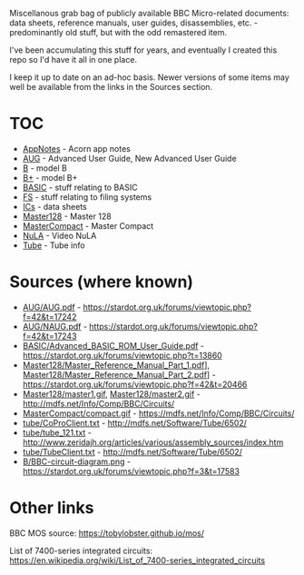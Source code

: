 Miscellanous grab bag of publicly available BBC Micro-related
documents: data sheets, reference manuals, user guides, disassemblies,
etc. - predominantly old stuff, but with the odd remastered item.

I've been accumulating this stuff for years, and eventually I created
this repo so I'd have it all in one place.

I keep it up to date on an ad-hoc basis. Newer versions of some items
may well be available from the links in the Sources section.

# TOC

* [AppNotes](./AppNotes/) - Acorn app notes
* [AUG](./AUG/) - Advanced User Guide, New Advanced User Guide
* [B](./B/) - model B
* [B+](./B+/) - model B+
* [BASIC](./BASIC/) - stuff relating to BASIC
* [FS](./FS/) - stuff relating to filing systems
* [ICs](./ICs/) - data sheets
* [Master128](./Master128/) - Master 128
* [MasterCompact](./MasterCompact/) - Master Compact
* [NuLA](./NuLA/) - Video NuLA 
* [Tube](./Tube/) - Tube info

# Sources (where known)

* [AUG/AUG.pdf](./AUG/AUG.pdf) - https://stardot.org.uk/forums/viewtopic.php?f=42&t=17242
* [AUG/NAUG.pdf](./AUG/NAUG.pdf) - https://stardot.org.uk/forums/viewtopic.php?f=42&t=17243
* [BASIC/Advanced_BASIC_ROM_User_Guide.pdf](./BASIC/Advanced_BASIC_ROM_User_Guide.pdf) - https://stardot.org.uk/forums/viewtopic.php?t=13860
* [Master128/Master_Reference_Manual_Part_1.pdf](./Master_Reference_Manual_Part_1.pdf)], [Master128/Master_Reference_Manual_Part_2.pdf](./Master_Reference_Manual_Part_2.pdf)] - https://stardot.org.uk/forums/viewtopic.php?f=42&t=20466
* [Master128/master1.gif](./Master128/master1.gif), [Master128/master2.gif](./Master128/master2.gif) - http://mdfs.net/Info/Comp/BBC/Circuits/
* [MasterCompact/compact.gif](./MasterCompact/compact.gif) - https://mdfs.net/Info/Comp/BBC/Circuits/
* [tube/CoProClient.txt](./tube/CoProClient.txt) - http://mdfs.net/Software/Tube/6502/
* [tube/tube_121.txt](./tube/tube_121.txt) - http://www.zeridajh.org/articles/various/assembly_sources/index.htm
* [tube/TubeClient.txt](./tube/TubeClient.txt) - http://mdfs.net/Software/Tube/6502/
* [B/BBC-circuit-diagram.png](./B/BBC-circuit-diagram.png) - https://stardot.org.uk/forums/viewtopic.php?f=3&t=17583

# Other links

BBC MOS source: https://tobylobster.github.io/mos/

List of 7400-series integrated circuits: https://en.wikipedia.org/wiki/List_of_7400-series_integrated_circuits
